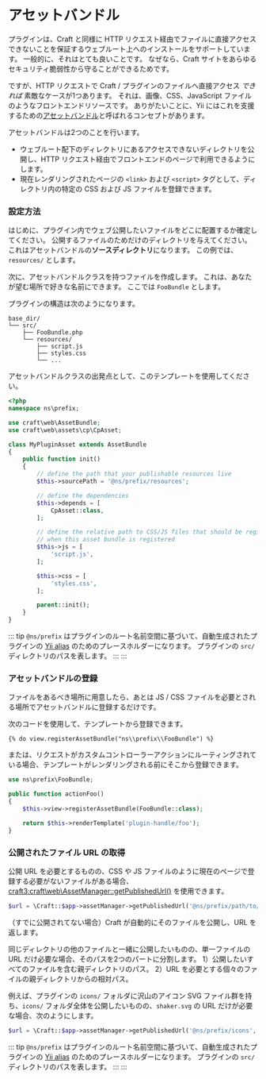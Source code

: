 # アセットバンドル

プラグインは、Craft と同様に HTTP リクエスト経由でファイルに直接アクセスできないことを保証するウェブルート上へのインストールをサポートしています。 一般的に、それはとても良いことです。 なぜなら、Craft サイトをあらゆるセキュリティ脆弱性から守ることができるためです。

ですが、HTTP リクエストで Craft / プラグインのファイルへ直接アクセス *できれば* 素敵なケースが1つあります。 それは、画像、CSS、JavaScript ファイルのようなフロントエンドリソースです。 ありがたいことに、Yii にはこれを支援するための[アセットバンドル](https://www.yiiframework.com/doc/guide/2.0/en/structure-assets)と呼ばれるコンセプトがあります。

アセットバンドルは2つのことを行います。

- ウェブルート配下のディレクトリにあるアクセスできないディレクトリを公開し、HTTP リクエスト経由でフロントエンドのページで利用できるようにします。
- 現在レンダリングされたページの `<link>` および `<script>` タグとして、ディレクトリ内の特定の CSS および JS ファイルを登録できます。

### 設定方法

はじめに、プラグイン内でウェブ公開したいファイルをどこに配置するか確定してください。 公開するファイルのためだけのディレクトリを与えてください。 これはアセットバンドルの**ソースディレクトリ**になります。 この例では、`resources/` とします。

次に、アセットバンドルクラスを持つファイルを作成します。 これは、あなたが望む場所で好きな名前にできます。 ここでは `FooBundle` とします。

プラグインの構造は次のようになります。

```treeview
base_dir/
└── src/
    ├── FooBundle.php
    └── resources/
        ├── script.js
        ├── styles.css
        └── ...
```

アセットバンドルクラスの出発点として、このテンプレートを使用してください。

```php
<?php
namespace ns\prefix;

use craft\web\AssetBundle;
use craft\web\assets\cp\CpAsset;

class MyPluginAsset extends AssetBundle
{
    public function init()
    {
        // define the path that your publishable resources live
        $this->sourcePath = '@ns/prefix/resources';

        // define the dependencies
        $this->depends = [
            CpAsset::class,
        ];

        // define the relative path to CSS/JS files that should be registered with the page
        // when this asset bundle is registered
        $this->js = [
            'script.js',
        ];

        $this->css = [
            'styles.css',
        ];

        parent::init();
    }
}
```

::: tip
`@ns/prefix` はプラグインのルート名前空間に基づいて、自動生成されたプラグインの [Yii alias](https://www.yiiframework.com/doc/guide/2.0/en/concept-aliases) のためのプレースホルダーになります。 プラグインの `src/` ディレクトリのパスを表します。 :::
:::

### アセットバンドルの登録

ファイルをあるべき場所に用意したら、あとは JS / CSS ファイルを必要とされる場所でアセットバンドルに登録するだけです。

次のコードを使用して、テンプレートから登録できます。

```twig
{% do view.registerAssetBundle("ns\\prefix\\FooBundle") %}
```

または、リクエストがカスタムコントローラーアクションにルーティングされている場合、テンプレートがレンダリングされる前にそこから登録できます。

```php
use ns\prefix\FooBundle;

public function actionFoo()
{
    $this->view->registerAssetBundle(FooBundle::class);

    return $this->renderTemplate('plugin-handle/foo');
}
```

### 公開されたファイル URL の取得

公開 URL を必要とするものの、CSS や JS ファイルのように現在のページで登録する必要がないファイルがある場合、<craft3:craft\web\AssetManager::getPublishedUrl()> を使用できます。

```php
$url = \Craft::$app->assetManager->getPublishedUrl('@ns/prefix/path/to/file.svg', true);
```

（すでに公開されてない場合）Craft が自動的にそのファイルを公開し、URL を返します。

同じディレクトリの他のファイルと一緒に公開したいものの、単一ファイルの URL だけ必要な場合、そのパスを2つのパートに分割します。 1）公開したいすべてのファイルを含む親ディレクトリのパス。 2）URL を必要とする個々のファイルの親ディレクトリからの相対パス。

例えば、プラグインの `icons/` フォルダに沢山のアイコン SVG ファイル群を持ち、`icons/` フォルダ全体を公開したいものの、`shaker.svg` の URL だけが必要な場合、次のようにします。

```php
$url = \Craft::$app->assetManager->getPublishedUrl('@ns/prefix/icons', true, 'shaker.svg');
```

::: tip
`@ns/prefix` はプラグインのルート名前空間に基づいて、自動生成されたプラグインの [Yii alias](https://www.yiiframework.com/doc/guide/2.0/en/concept-aliases) のためのプレースホルダーになります。 プラグインの `src/` ディレクトリのパスを表します。 :::
:::
